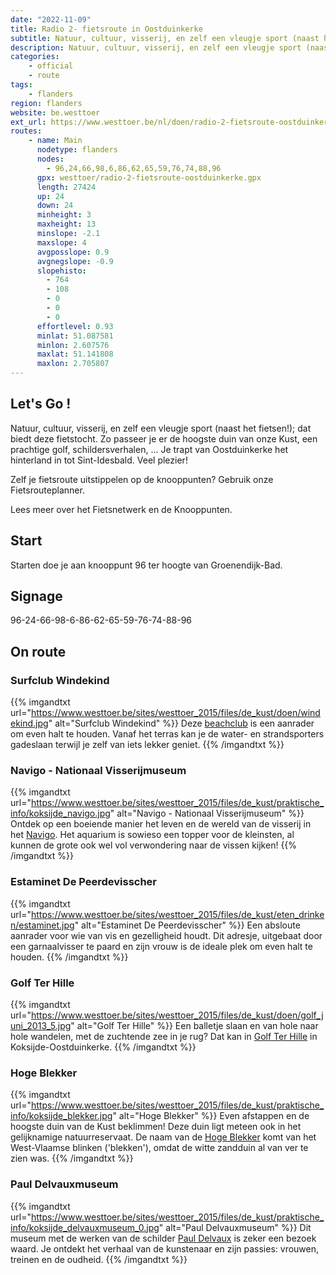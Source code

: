 ```yaml
---
date: "2022-11-09"
title: Radio 2- fietsroute in Oostduinkerke
subtitle: Natuur, cultuur, visserij, en zelf een vleugje sport (naast het fietsen!); dat biedt deze fietstocht
description: Natuur, cultuur, visserij, en zelf een vleugje sport (naast het fietsen!); dat biedt deze fietstocht
categories:
    - official
    - route
tags:
    - flanders
region: flanders
website: be.westtoer
ext_url: https://www.westtoer.be/nl/doen/radio-2-fietsroute-oostduinkerke
routes:
    - name: Main
      nodetype: flanders
      nodes:
        - 96,24,66,98,6,86,62,65,59,76,74,88,96
      gpx: westtoer/radio-2-fietsroute-oostduinkerke.gpx
      length: 27424
      up: 24
      down: 24
      minheight: 3
      maxheight: 13
      minslope: -2.1
      maxslope: 4
      avgposslope: 0.9
      avgnegslope: -0.9
      slopehisto:
        - 764
        - 108
        - 0
        - 0
        - 0
      effortlevel: 0.93
      minlat: 51.087581
      minlon: 2.607576
      maxlat: 51.141808
      maxlon: 2.705807
---
```


## Let's Go ! 

Natuur, cultuur, visserij, en zelf een vleugje sport (naast het fietsen!); dat biedt deze fietstocht. Zo passeer je er de hoogste duin van onze Kust, een prachtige golf, schildersverhalen, ... Je trapt van Oostduinkerke het hinterland in tot Sint-Idesbald. Veel plezier!

Zelf je fietsroute uitstippelen op de knooppunten? Gebruik onze Fietsrouteplanner.

Lees meer over het Fietsnetwerk en de Knooppunten.

## Start

Starten doe je aan knooppunt 96 ter hoogte van Groenendijk-Bad.

## Signage

96-24-66-98-6-86-62-65-59-76-74-88-96

## On route

### Surfclub Windekind

{{% imgandtxt url="https://www.westtoer.be/sites/westtoer_2015/files/de_kust/doen/windekind.jpg" alt="Surfclub Windekind" %}}
Deze [beachclub](/nl/doen/surfclub-windekind-vzw) is een aanrader om even halt te houden. Vanaf het terras kan je de water- en strandsporters gadeslaan terwijl je zelf van iets lekker geniet.
{{% /imgandtxt %}}

### Navigo - Nationaal Visserijmuseum

{{% imgandtxt url="https://www.westtoer.be/sites/westtoer_2015/files/de_kust/praktische_info/koksijde_navigo.jpg" alt="Navigo - Nationaal Visserijmuseum" %}}
Ontdek op een boeiende manier het leven en de wereld van de visserij in het [Navigo](/nl/doen/navigo-nationaal-visserijmuseum). Het aquarium is sowieso een topper voor de kleinsten, al kunnen de grote ook wel vol verwondering naar de vissen kijken!
{{% /imgandtxt %}}

### Estaminet De Peerdevisscher

{{% imgandtxt url="https://www.westtoer.be/sites/westtoer_2015/files/de_kust/eten_drinken/estaminet.jpg" alt="Estaminet De Peerdevisscher" %}}
Een absloute aanrader voor wie van vis en gezelligheid houdt. Dit adresje, uitgebaat door een garnaalvisser te paard en zijn vrouw is de ideale plek om even halt te houden.
{{% /imgandtxt %}}

### Golf Ter Hille

{{% imgandtxt url="https://www.westtoer.be/sites/westtoer_2015/files/de_kust/doen/golf_juni_2013_5.jpg" alt="Golf Ter Hille" %}}
Een balletje slaan en van hole naar hole wandelen, met de zuchtende zee in je rug? Dat kan in [Golf Ter Hille](/nl/doen/koksijde-golf-ter-hille) in Koksijde-Oostduinkerke.
{{% /imgandtxt %}}

### Hoge Blekker

{{% imgandtxt url="https://www.westtoer.be/sites/westtoer_2015/files/de_kust/praktische_info/koksijde_blekker.jpg" alt="Hoge Blekker" %}}
Even afstappen en de hoogste duin van de Kust beklimmen! Deze duin ligt meteen ook in het gelijknamige natuurreservaat. De naam van de [Hoge Blekker](/nl/doen/duin-de-hoge-blekker) komt van het West-Vlaamse blinken ('blekken'), omdat de witte zandduin al van ver te zien was.
{{% /imgandtxt %}}

### Paul Delvauxmuseum

{{% imgandtxt url="https://www.westtoer.be/sites/westtoer_2015/files/de_kust/praktische_info/koksijde_delvauxmuseum_0.jpg" alt="Paul Delvauxmuseum" %}}
Dit museum met de werken van de schilder [Paul Delvaux](/nl/doen/paul-delvauxmuseum) is zeker een bezoek waard. Je ontdekt het verhaal van de kunstenaar en zijn passies: vrouwen, treinen en de oudheid.
{{% /imgandtxt %}}


